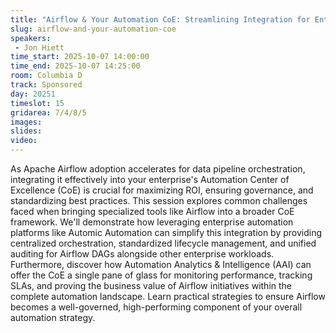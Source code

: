 ```yaml
---
title: "Airflow & Your Automation CoE: Streamlining Integration for Enterprise-Wide Governance and Value"
slug: airflow-and-your-automation-coe
speakers:
 - Jon Hiett
time_start: 2025-10-07 14:00:00
time_end: 2025-10-07 14:25:00
room: Columbia D
track: Sponsored
day: 20251
timeslot: 15
gridarea: 7/4/8/5
images: 
slides:
video:
---
```


As Apache Airflow adoption accelerates for data pipeline orchestration, integrating it effectively into your enterprise's Automation Center of Excellence (CoE) is crucial for maximizing ROI, ensuring governance, and standardizing best practices. This session explores common challenges faced when bringing specialized tools like Airflow into a broader CoE framework. We'll demonstrate how leveraging enterprise automation platforms like Automic Automation can simplify this integration by providing centralized orchestration, standardized lifecycle management, and unified auditing for Airflow DAGs alongside other enterprise workloads. Furthermore, discover how Automation Analytics & Intelligence (AAI) can offer the CoE a single pane of glass for monitoring performance, tracking SLAs, and proving the business value of Airflow initiatives within the complete automation landscape. Learn practical strategies to ensure Airflow becomes a well-governed, high-performing component of your overall automation strategy.